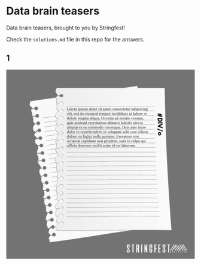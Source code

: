 # Data brain teasers

Data brain teasers, brought to you by Stringfest!

Check the `solutions.md` file in this repo for the answers. 


## 1

![](1.png)
